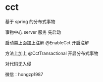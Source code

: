 # cct
基于 spring 的分布式事物

事物中心  server 服务 先启动


启动类上面加上注解 @EnableCct  开启注解

方法上加上 @CctTransactional 开启分布式事物

对代码无入侵

微信：hongzp1987
